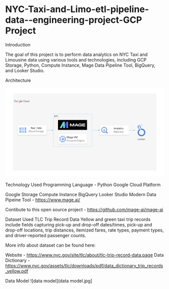 # NYC-Taxi-and-Limo-etl-pipeline-data--engineering-project-GCP Project

Introduction

The goal of this project is to perform data analytics on NYC Taxi and Limousine data using various tools and technologies, including GCP Storage, Python, Compute Instance, Mage Data Pipeline Tool, BigQuery, and Looker Studio.

Architecture

![architecture](architecture.jpg)

Technology Used
Programming Language - Python
Google Cloud Platform

Google Storage
Compute Instance
BigQuery
Looker Studio
Modern Data Pipeine Tool - https://www.mage.ai/

Contibute to this open source project - https://github.com/mage-ai/mage-ai

Dataset Used
TLC Trip Record Data Yellow and green taxi trip records include fields capturing pick-up and drop-off dates/times, pick-up and drop-off locations, trip distances, itemized fares, rate types, payment types, and driver-reported passenger counts.

More info about dataset can be found here:

Website - https://www.nyc.gov/site/tlc/about/tlc-trip-record-data.page
Data Dictionary - https://www.nyc.gov/assets/tlc/downloads/pdf/data_dictionary_trip_records_yellow.pdf

Data Model
![data model](data model.jpg]

